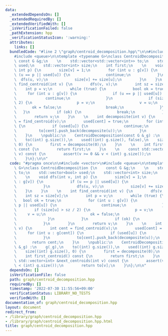 ```yaml
---
data:
  _extendedDependsOn: []
  _extendedRequiredBy: []
  _extendedVerifiedWith: []
  _isVerificationFailed: false
  _pathExtension: hpp
  _verificationStatusIcon: ':warning:'
  attributes:
    links: []
  bundledCode: "#line 2 \"graph/centroid_decomposition.hpp\"\n\n#include <vector>\n\
    #include <queue>\n\ntemplate <typename G>\nclass CentroidDecomposition {\n   \
    \ const G &g;\n    \n    std::vector<std::vector<int>> to;\n    std::vector<bool>\
    \ used;\n    std::vector<int> size;\n    int first;\n    \n    void dfs(int v,\
    \ int p) {\n        size[v] = 1;\n        for (int u : g[v]) {\n            if\
    \ (u == p || used[u]) {\n                continue;\n            }\n          \
    \  dfs(u, v);\n            size[v] += size[u];\n        }\n    }\n    \n    int\
    \ find_centroid(int v) {\n        dfs(v, v);\n        int sz = size[v];\n    \
    \    int p = v;\n        while (true) {\n            bool ok = true;\n       \
    \     for (int u : g[v]) {\n                if (u == p || used[u]) {\n       \
    \             continue;\n                }\n                if (size[u] > sz /\
    \ 2) {\n                    p = v;\n                    v = u;\n             \
    \       ok = false;\n                    break;\n                }\n         \
    \   }\n            if (ok) {\n                break;\n            }\n        }\n\
    \        return v;\n    }\n    \n    int decomposite(int v) {\n        int cent\
    \ = find_centroid(v);\n        used[cent] = true;\n        for (int u : g[cent])\
    \ {\n            if (used[u]) {\n                continue;\n            }\n  \
    \          to[cent].push_back(decomposite(u));\n        }\n        return cent;\n\
    \    }\n    \npublic:\n    CentroidDecomposition(const G &_g) :\n    g(_g),\n\
    \    to((int) g.size()),\n    used((int) g.size(), false),\n    size((int) g.size(),\
    \ 0) {\n        first = decomposite(0);\n    }\n    \n    int first_centroid()\
    \ const {\n        return first;\n    }\n    \n    const std::vector<int> &next_centroids(int\
    \ v) const {\n        assert(v >= 0 && v < (int) g.size());\n        return to[v];\n\
    \    }\n};\n\n"
  code: "#pragma once\n\n#include <vector>\n#include <queue>\n\ntemplate <typename\
    \ G>\nclass CentroidDecomposition {\n    const G &g;\n    \n    std::vector<std::vector<int>>\
    \ to;\n    std::vector<bool> used;\n    std::vector<int> size;\n    int first;\n\
    \    \n    void dfs(int v, int p) {\n        size[v] = 1;\n        for (int u\
    \ : g[v]) {\n            if (u == p || used[u]) {\n                continue;\n\
    \            }\n            dfs(u, v);\n            size[v] += size[u];\n    \
    \    }\n    }\n    \n    int find_centroid(int v) {\n        dfs(v, v);\n    \
    \    int sz = size[v];\n        int p = v;\n        while (true) {\n         \
    \   bool ok = true;\n            for (int u : g[v]) {\n                if (u ==\
    \ p || used[u]) {\n                    continue;\n                }\n        \
    \        if (size[u] > sz / 2) {\n                    p = v;\n               \
    \     v = u;\n                    ok = false;\n                    break;\n  \
    \              }\n            }\n            if (ok) {\n                break;\n\
    \            }\n        }\n        return v;\n    }\n    \n    int decomposite(int\
    \ v) {\n        int cent = find_centroid(v);\n        used[cent] = true;\n   \
    \     for (int u : g[cent]) {\n            if (used[u]) {\n                continue;\n\
    \            }\n            to[cent].push_back(decomposite(u));\n        }\n \
    \       return cent;\n    }\n    \npublic:\n    CentroidDecomposition(const G\
    \ &_g) :\n    g(_g),\n    to((int) g.size()),\n    used((int) g.size(), false),\n\
    \    size((int) g.size(), 0) {\n        first = decomposite(0);\n    }\n    \n\
    \    int first_centroid() const {\n        return first;\n    }\n    \n    const\
    \ std::vector<int> &next_centroids(int v) const {\n        assert(v >= 0 && v\
    \ < (int) g.size());\n        return to[v];\n    }\n};\n\n"
  dependsOn: []
  isVerificationFile: false
  path: graph/centroid_decomposition.hpp
  requiredBy: []
  timestamp: '2022-07-30 11:55:56+09:00'
  verificationStatus: LIBRARY_NO_TESTS
  verifiedWith: []
documentation_of: graph/centroid_decomposition.hpp
layout: document
redirect_from:
- /library/graph/centroid_decomposition.hpp
- /library/graph/centroid_decomposition.hpp.html
title: graph/centroid_decomposition.hpp
---
```

